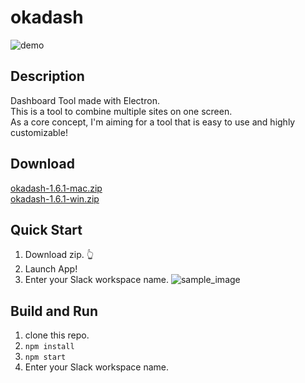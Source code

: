 # okadash

![demo](https://github.com/konoyono/okadash/blob/master/images/forREADME.gif)

## Description

Dashboard Tool made with Electron.  
This is a tool to combine multiple sites on one screen.  
As a core concept, I'm aiming for a tool that is easy to use and highly customizable!

## Download

[okadash-1.6.1-mac.zip](https://github.com/konoyono/okadash/releases/download/1.6.1/okadash-1.6.1-mac.zip)  
[okadash-1.6.1-win.zip](https://github.com/konoyono/okadash/releases/download/1.6.1/okadash-1.6.1-win.zip)

## Quick Start

1. Download zip. 👆
1. Launch App!
1. Enter your Slack workspace name.
   ![sample_image](https://github.com/konoyono/okadash/blob/master/images/initialize.gif)

## Build and Run

1. clone this repo.
1. `npm install`
1. `npm start`
1. Enter your Slack workspace name.
